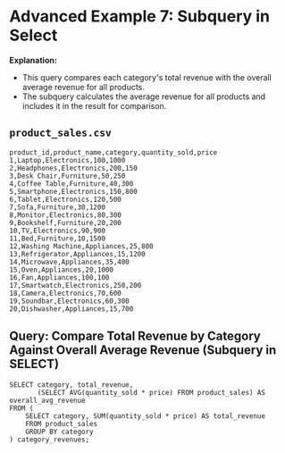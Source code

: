 # Advanced Example 7: Subquery in Select

**Explanation:**

* This query compares each category's total revenue with the overall average revenue for all products.
* The subquery calculates the average revenue for all products and includes it in the result for comparison.

## `product_sales.csv`

```
product_id,product_name,category,quantity_sold,price
1,Laptop,Electronics,100,1000
2,Headphones,Electronics,200,150
3,Desk Chair,Furniture,50,250
4,Coffee Table,Furniture,40,300
5,Smartphone,Electronics,150,800
6,Tablet,Electronics,120,500
7,Sofa,Furniture,30,1200
8,Monitor,Electronics,80,300
9,Bookshelf,Furniture,20,200
10,TV,Electronics,90,900
11,Bed,Furniture,10,1500
12,Washing Machine,Appliances,25,800
13,Refrigerator,Appliances,15,1200
14,Microwave,Appliances,35,400
15,Oven,Appliances,20,1000
16,Fan,Appliances,100,100
17,Smartwatch,Electronics,250,200
18,Camera,Electronics,70,600
19,Soundbar,Electronics,60,300
20,Dishwasher,Appliances,15,700
```

## Query: Compare Total Revenue by Category Against Overall Average Revenue (Subquery in SELECT)

```
SELECT category, total_revenue,
       (SELECT AVG(quantity_sold * price) FROM product_sales) AS overall_avg_revenue
FROM (
    SELECT category, SUM(quantity_sold * price) AS total_revenue
    FROM product_sales
    GROUP BY category
) category_revenues;
```
